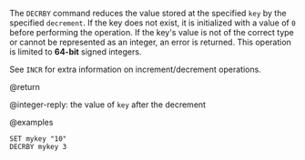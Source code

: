 The `DECRBY` command reduces the value stored at the specified `key` by the specified `decrement`.
If the key does not exist, it is initialized with a value of `0` before performing the operation.
If the key's value is not of the correct type or cannot be represented as an integer, an error is returned.
This operation is limited to **64-bit** signed integers.

See `INCR` for extra information on increment/decrement operations.

@return

@integer-reply: the value of `key` after the decrement

@examples

```cli
SET mykey "10"
DECRBY mykey 3
```
